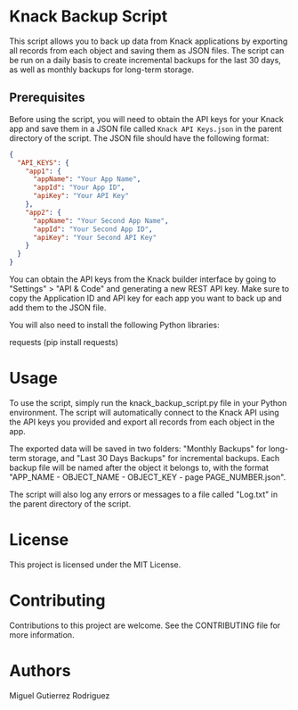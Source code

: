 # Knack Backup Script

This script allows you to back up data from Knack applications by exporting all records from each object and saving them as JSON files. The script can be run on a daily basis to create incremental backups for the last 30 days, as well as monthly backups for long-term storage.

## Prerequisites

Before using the script, you will need to obtain the API keys for your Knack app and save them in a JSON file called `Knack API Keys.json` in the parent directory of the script. The JSON file should have the following format:

```json
{
  "API_KEYS": {
    "app1": {
      "appName": "Your App Name",
      "appId": "Your App ID",
      "apiKey": "Your API Key"
    },
    "app2": {
      "appName": "Your Second App Name",
      "appId": "Your Second App ID",
      "apiKey": "Your Second API Key"
    }
  }
}

```

You can obtain the API keys from the Knack builder interface by going to "Settings" > "API & Code" and generating a new REST API key. Make sure to copy the Application ID and API key for each app you want to back up and add them to the JSON file.

You will also need to install the following Python libraries:

requests (pip install requests)

# Usage

To use the script, simply run the knack_backup_script.py file in your Python environment. The script will automatically connect to the Knack API using the API keys you provided and export all records from each object in the app.

The exported data will be saved in two folders: "Monthly Backups" for long-term storage, and "Last 30 Days Backups" for incremental backups. Each backup file will be named after the object it belongs to, with the format "APP_NAME - OBJECT_NAME - OBJECT_KEY - page PAGE_NUMBER.json".

The script will also log any errors or messages to a file called "Log.txt" in the parent directory of the script.

# License

This project is licensed under the MIT License.

# Contributing

Contributions to this project are welcome. See the CONTRIBUTING file for more information.

# Authors

Miguel Gutierrez Rodriguez
